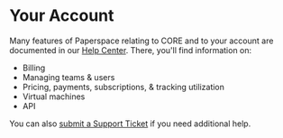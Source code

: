 # Your Account

Many features of Paperspace relating to CORE and to your account are documented in our [Help Center](https://support.paperspace.com/hc/en-us/). There, you'll find information on:

* Billing
* Managing teams & users
* Pricing, payments, subscriptions, & tracking utilization
* Virtual machines
* API

You can also [submit a Support Ticket](https://support.paperspace.com/hc/en-us/requests/new) if you need additional help.

